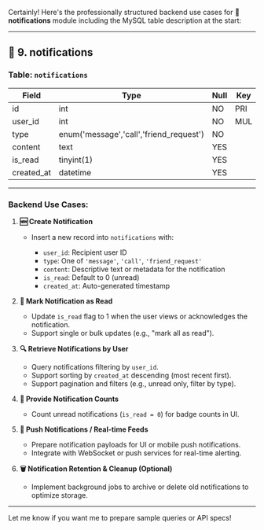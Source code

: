Certainly! Here's the professionally structured backend use cases for 🔔 **notifications** module including the MySQL table description at the start:

---

## 🔔 9. notifications

### Table: `notifications`

| Field       | Type                                     | Null | Key | Default            | Extra              |
| ----------- | ---------------------------------------- | ---- | --- | ------------------ | ------------------ |
| id          | int                                      | NO   | PRI | NULL               | auto\_increment    |
| user\_id    | int                                      | NO   | MUL | NULL               |                    |
| type        | enum('message','call','friend\_request') | NO   |     | NULL               |                    |
| content     | text                                     | YES  |     | NULL               |                    |
| is\_read    | tinyint(1)                               | YES  |     | 0                  |                    |
| created\_at | datetime                                 | YES  |     | CURRENT\_TIMESTAMP | DEFAULT\_GENERATED |

---

### Backend Use Cases:

1. **🆕 Create Notification**

   * Insert a new record into `notifications` with:

     * `user_id`: Recipient user ID
     * `type`: One of `'message'`, `'call'`, `'friend_request'`
     * `content`: Descriptive text or metadata for the notification
     * `is_read`: Default to 0 (unread)
     * `created_at`: Auto-generated timestamp

2. **📖 Mark Notification as Read**

   * Update `is_read` flag to 1 when the user views or acknowledges the notification.
   * Support single or bulk updates (e.g., "mark all as read").

3. **🔍 Retrieve Notifications by User**

   * Query notifications filtering by `user_id`.
   * Support sorting by `created_at` descending (most recent first).
   * Support pagination and filters (e.g., unread only, filter by type).

4. **🔔 Provide Notification Counts**

   * Count unread notifications (`is_read = 0`) for badge counts in UI.

5. **📲 Push Notifications / Real-time Feeds**

   * Prepare notification payloads for UI or mobile push notifications.
   * Integrate with WebSocket or push services for real-time alerting.

6. **🗑️ Notification Retention & Cleanup (Optional)**

   * Implement background jobs to archive or delete old notifications to optimize storage.

---

Let me know if you want me to prepare sample queries or API specs!
